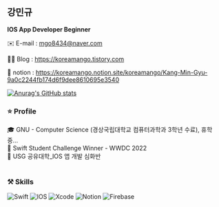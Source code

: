 ## 강민규

**IOS App Developer Beginner**

✉️ E-mail : mgo8434@naver.com 

✍🏻 Blog   : https://koreamango.tistory.com

🥭 notion : https://koreamango.notion.site/koreamango/Kang-Min-Gyu-9a0c2244fb174d6f9dee8610695e3540

[![Anurag's GitHub stats](https://github-readme-stats.vercel.app/api?username=KoreaMango)](https://github.com/anuraghazra/github-readme-stats)

### ⭐️ Profile
🎓 GNU - Computer Science (경상국립대학교 컴퓨터과학과 3학년 수료), 휴학 중...
<br/>
🥇 Swift Student Challenge Winner - WWDC 2022
<br/>
🌱 USG 공유대학_IOS 앱 개발 심화반
<br/>
<br/>
### ⚒ Skills
![Swift](https://img.shields.io/badge/swift-F54A2A?style=for-the-badge&logo=swift&logoColor=white)
![IOS](https://img.shields.io/badge/iOS-000000?style=for-the-badge&logo=ios&logoColor=white)
![Xcode](https://img.shields.io/badge/Xcode-007ACC?style=for-the-badge&logo=Xcode&logoColor=white)
![Notion](https://img.shields.io/badge/Notion-%23000000.svg?style=for-the-badge&logo=notion&logoColor=white)
![Firebase](https://img.shields.io/badge/firebase-%23039BE5.svg?style=for-the-badge&logo=firebase)
